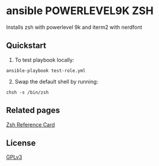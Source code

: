 # ansible POWERLEVEL9K ZSH
Installs zsh with powerlevel 9k and iterm2 with nerdfont

## Quickstart
1. To test playbook locally:
  ```
  ansible-playbook test-role.yml
  ```
2. Swap the default shell by running:
  ```
  chsh -s /bin/zsh
  ```
## Related pages
[Zsh Reference Card](http://www.bash2zsh.com/zsh_refcard/refcard.pdf)

## License
[GPLv3](LICENSE)
